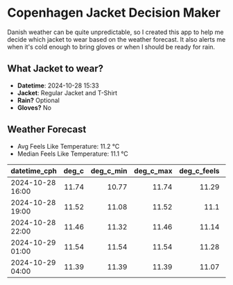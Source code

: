 
# Copenhagen Jacket Decision Maker

Danish weather can be quite unpredictable, so I created this app to help me decide which jacket to wear based on the weather forecast. 
It also alerts me when it's cold enough to bring gloves or when I should be ready for rain.

## What Jacket to wear?

- **Datetime**: 2024-10-28 15:33
- **Jacket**: Regular Jacket and T-Shirt
- **Rain?** Optional
- **Gloves?** No

## Weather Forecast
- Avg Feels Like Temperature: 11.2 °C
- Median Feels Like Temperature: 11.1 °C

| datetime_cph     |   deg_c |   deg_c_min |   deg_c_max |   deg_c_feels | weather   | wind   | rain   |
|:-----------------|--------:|------------:|------------:|--------------:|:----------|:-------|:-------|
| 2024-10-28 16:00 |   11.74 |       10.77 |       11.74 |         11.29 | Clouds    | Low    | None   |
| 2024-10-28 19:00 |   11.52 |       11.08 |       11.52 |         11.1  | Rain      | Low    | Low    |
| 2024-10-28 22:00 |   11.46 |       11.32 |       11.46 |         11.14 | Clouds    | Low    | None   |
| 2024-10-29 01:00 |   11.54 |       11.54 |       11.54 |         11.28 | Clouds    | Low    | None   |
| 2024-10-29 04:00 |   11.39 |       11.39 |       11.39 |         11.07 | Clouds    | Low    | None   |
        